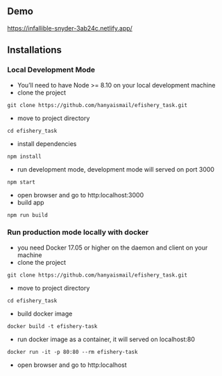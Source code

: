 ## Demo
https://infallible-snyder-3ab24c.netlify.app/

## Installations
### Local Development Mode
- You’ll need to have Node >= 8.10 on your local development machine
- clone the project 
```
git clone https://github.com/hanyaismail/efishery_task.git
```
- move to project directory
```
cd efishery_task
```
- install dependencies
```
npm install
```
- run development mode, development mode will served on port 3000
```
npm start
```
- open browser and go to http:localhost:3000
- build app
```
npm run build
```

### Run production mode locally with docker
- you need Docker 17.05 or higher on the daemon and client on your machine
- clone the project 
```
git clone https://github.com/hanyaismail/efishery_task.git
```
- move to project directory
```
cd efishery_task
```
- build docker image
```
docker build -t efishery-task
```
- run docker image as a container, it will served on localhost:80
```
docker run -it -p 80:80 --rm efishery-task
```
- open browser and go to http:localhost